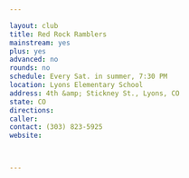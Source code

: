 ```yaml
---

layout: club
title: Red Rock Ramblers
mainstream: yes
plus: yes
advanced: no
rounds: no
schedule: Every Sat. in summer, 7:30 PM
location: Lyons Elementary School
address: 4th &amp; Stickney St., Lyons, CO
state: CO
directions: 
caller: 
contact: (303) 823-5925
website: 



---
```



